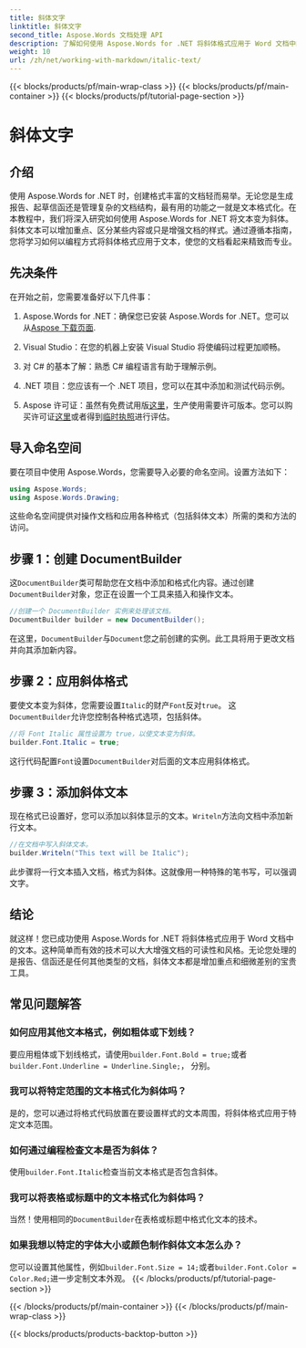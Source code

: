```yaml
---
title: 斜体文字
linktitle: 斜体文字
second_title: Aspose.Words 文档处理 API
description: 了解如何使用 Aspose.Words for .NET 将斜体格式应用于 Word 文档中的文本。包含代码示例的分步指南。
weight: 10
url: /zh/net/working-with-markdown/italic-text/
---
```


{{< blocks/products/pf/main-wrap-class >}}
{{< blocks/products/pf/main-container >}}
{{< blocks/products/pf/tutorial-page-section >}}

# 斜体文字

## 介绍

使用 Aspose.Words for .NET 时，创建格式丰富的文档轻而易举。无论您是生成报告、起草信函还是管理复杂的文档结构，最有用的功能之一就是文本格式化。在本教程中，我们将深入研究如何使用 Aspose.Words for .NET 将文本变为斜体。斜体文本可以增加重点、区分某些内容或只是增强文档的样式。通过遵循本指南，您将学习如何以编程方式将斜体格式应用于文本，使您的文档看起来精致而专业。

## 先决条件

在开始之前，您需要准备好以下几件事：

1.  Aspose.Words for .NET：确保您已安装 Aspose.Words for .NET。您可以从[Aspose 下载页面](https://releases.aspose.com/words/net/).

2. Visual Studio：在您的机器上安装 Visual Studio 将使编码过程更加顺畅。 

3. 对 C# 的基本了解：熟悉 C# 编程语言有助于理解示例。

4. .NET 项目：您应该有一个 .NET 项目，您可以在其中添加和测试代码示例。

5.  Aspose 许可证：虽然有免费试用版[这里](https://releases.aspose.com/)，生产使用需要许可版本。您可以购买许可证[这里](https://purchase.aspose.com/buy)或者得到[临时执照](https://purchase.aspose.com/temporary-license/)进行评估。

## 导入命名空间

要在项目中使用 Aspose.Words，您需要导入必要的命名空间。设置方法如下：

```csharp
using Aspose.Words;
using Aspose.Words.Drawing;
```

这些命名空间提供对操作文档和应用各种格式（包括斜体文本）所需的类和方法的访问。

## 步骤 1：创建 DocumentBuilder

这`DocumentBuilder`类可帮助您在文档中添加和格式化内容。通过创建`DocumentBuilder`对象，您正在设置一个工具来插入和操作文本。

```csharp
//创建一个 DocumentBuilder 实例来处理该文档。
DocumentBuilder builder = new DocumentBuilder();
```

在这里，`DocumentBuilder`与`Document`您之前创建的实例。此工具将用于更改文档并向其添加新内容。

## 步骤 2：应用斜体格式

要使文本变为斜体，您需要设置`Italic`的财产`Font`反对`true`。 这`DocumentBuilder`允许您控制各种格式选项，包括斜体。

```csharp
//将 Font Italic 属性设置为 true，以使文本变为斜体。
builder.Font.Italic = true;
```

这行代码配置`Font`设置`DocumentBuilder`对后面的文本应用斜体格式。

## 步骤 3：添加斜体文本

现在格式已设置好，您可以添加以斜体显示的文本。`Writeln`方法向文档中添加新行文本。

```csharp
//在文档中写入斜体文本。
builder.Writeln("This text will be Italic");
```

此步骤将一行文本插入文档，格式为斜体。这就像用一种特殊的笔书写，可以强调文字。

## 结论

就这样！您已成功使用 Aspose.Words for .NET 将斜体格式应用于 Word 文档中的文本。这种简单而有效的技术可以大大增强文档的可读性和风格。无论您处理的是报告、信函还是任何其他类型的文档，斜体文本都是增加重点和细微差别的宝贵工具。

## 常见问题解答

### 如何应用其他文本格式，例如粗体或下划线？
要应用粗体或下划线格式，请使用`builder.Font.Bold = true;`或者`builder.Font.Underline = Underline.Single;`， 分别。

### 我可以将特定范围的文本格式化为斜体吗？
是的，您可以通过将格式代码放置在要设置样式的文本周围，将斜体格式应用于特定文本范围。

### 如何通过编程检查文本是否为斜体？
使用`builder.Font.Italic`检查当前文本格式是否包含斜体。

### 我可以将表格或标题中的文本格式化为斜体吗？
当然！使用相同的`DocumentBuilder`在表格或标题中格式化文本的技术。

### 如果我想以特定的字体大小或颜色制作斜体文本怎么办？
您可以设置其他属性，例如`builder.Font.Size = 14;`或者`builder.Font.Color = Color.Red;`进一步定制文本外观。
{{< /blocks/products/pf/tutorial-page-section >}}

{{< /blocks/products/pf/main-container >}}
{{< /blocks/products/pf/main-wrap-class >}}

{{< blocks/products/products-backtop-button >}}
